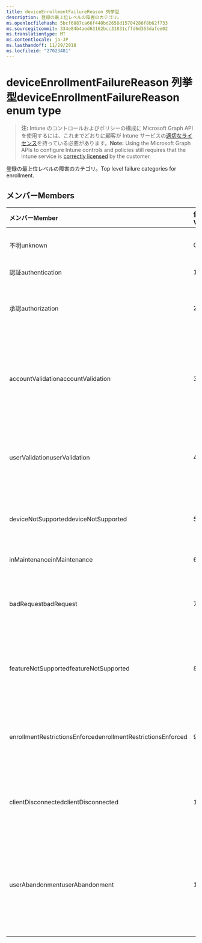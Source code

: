 ```yaml
---
title: deviceEnrollmentFailureReason 列挙型
description: 登録の最上位レベルの障害のカテゴリ。
ms.openlocfilehash: 5bcf6887ca66f440bd2658d15704286f8b62f733
ms.sourcegitcommit: 334e84b4aed63162bcc31831cffd6d363dafee02
ms.translationtype: MT
ms.contentlocale: ja-JP
ms.lasthandoff: 11/29/2018
ms.locfileid: "27023481"
---
```

# <a name="deviceenrollmentfailurereason-enum-type"></a><span data-ttu-id="2565f-103">deviceEnrollmentFailureReason 列挙型</span><span class="sxs-lookup"><span data-stu-id="2565f-103">deviceEnrollmentFailureReason enum type</span></span>

> <span data-ttu-id="2565f-104">**注:** Intune のコントロールおよびポリシーの構成に Microsoft Graph API を使用するには、これまでどおりに顧客が Intune サービスの[適切なライセンス](https://go.microsoft.com/fwlink/?linkid=839381)を持っている必要があります。</span><span class="sxs-lookup"><span data-stu-id="2565f-104">**Note:** Using the Microsoft Graph APIs to configure Intune controls and policies still requires that the Intune service is [correctly licensed](https://go.microsoft.com/fwlink/?linkid=839381) by the customer.</span></span>

<span data-ttu-id="2565f-105">登録の最上位レベルの障害のカテゴリ。</span><span class="sxs-lookup"><span data-stu-id="2565f-105">Top level failure categories for enrollment.</span></span>
## <a name="members"></a><span data-ttu-id="2565f-106">メンバー</span><span class="sxs-lookup"><span data-stu-id="2565f-106">Members</span></span>
|<span data-ttu-id="2565f-107">メンバー</span><span class="sxs-lookup"><span data-stu-id="2565f-107">Member</span></span>|<span data-ttu-id="2565f-108">値</span><span class="sxs-lookup"><span data-stu-id="2565f-108">Value</span></span>|<span data-ttu-id="2565f-109">説明</span><span class="sxs-lookup"><span data-stu-id="2565f-109">Description</span></span>|
|:---|:---|:---|
|<span data-ttu-id="2565f-110">不明</span><span class="sxs-lookup"><span data-stu-id="2565f-110">unknown</span></span>|<span data-ttu-id="2565f-111">0</span><span class="sxs-lookup"><span data-stu-id="2565f-111">0</span></span>|<span data-ttu-id="2565f-112">既定値、失敗の理由は不明です。</span><span class="sxs-lookup"><span data-stu-id="2565f-112">Default value, failure reason is unknown.</span></span>|
|<span data-ttu-id="2565f-113">認証</span><span class="sxs-lookup"><span data-stu-id="2565f-113">authentication</span></span>|<span data-ttu-id="2565f-114">1</span><span class="sxs-lookup"><span data-stu-id="2565f-114">1</span></span>|<span data-ttu-id="2565f-115">認証に失敗しました</span><span class="sxs-lookup"><span data-stu-id="2565f-115">Authentication failed</span></span>|
|<span data-ttu-id="2565f-116">承認</span><span class="sxs-lookup"><span data-stu-id="2565f-116">authorization</span></span>|<span data-ttu-id="2565f-117">2</span><span class="sxs-lookup"><span data-stu-id="2565f-117">2</span></span>|<span data-ttu-id="2565f-118">呼び出しが認証されると、ですが、登録する権限がありませんでした。</span><span class="sxs-lookup"><span data-stu-id="2565f-118">Call was authenticated, but not authorized to enroll.</span></span>|
|<span data-ttu-id="2565f-119">accountValidation</span><span class="sxs-lookup"><span data-stu-id="2565f-119">accountValidation</span></span>|<span data-ttu-id="2565f-120">3</span><span class="sxs-lookup"><span data-stu-id="2565f-120">3</span></span>|<span data-ttu-id="2565f-121">登録用のアカウントを検証できませんでした。</span><span class="sxs-lookup"><span data-stu-id="2565f-121">Failed to validate the account for enrollment.</span></span> <span data-ttu-id="2565f-122">(アカウントがブロックされている登録が有効になっていません)</span><span class="sxs-lookup"><span data-stu-id="2565f-122">(Account blocked, enrollment not enabled)</span></span>|
|<span data-ttu-id="2565f-123">userValidation</span><span class="sxs-lookup"><span data-stu-id="2565f-123">userValidation</span></span>|<span data-ttu-id="2565f-124">4</span><span class="sxs-lookup"><span data-stu-id="2565f-124">4</span></span>|<span data-ttu-id="2565f-125">ユーザーを検証できませんでした。</span><span class="sxs-lookup"><span data-stu-id="2565f-125">User could not be validated.</span></span> <span data-ttu-id="2565f-126">(ユーザーが存在しない場合は、不足しているライセンス)</span><span class="sxs-lookup"><span data-stu-id="2565f-126">(User does not exist, missing license)</span></span>|
|<span data-ttu-id="2565f-127">deviceNotSupported</span><span class="sxs-lookup"><span data-stu-id="2565f-127">deviceNotSupported</span></span>|<span data-ttu-id="2565f-128">5</span><span class="sxs-lookup"><span data-stu-id="2565f-128">5</span></span>|<span data-ttu-id="2565f-129">モバイル デバイスの管理には、デバイスはサポートされていません。</span><span class="sxs-lookup"><span data-stu-id="2565f-129">Device is not supported for mobile device management.</span></span>|
|<span data-ttu-id="2565f-130">inMaintenance</span><span class="sxs-lookup"><span data-stu-id="2565f-130">inMaintenance</span></span>|<span data-ttu-id="2565f-131">6</span><span class="sxs-lookup"><span data-stu-id="2565f-131">6</span></span>|<span data-ttu-id="2565f-132">アカウントがメンテナンスします。</span><span class="sxs-lookup"><span data-stu-id="2565f-132">Account is in maintenance.</span></span>|
|<span data-ttu-id="2565f-133">badRequest</span><span class="sxs-lookup"><span data-stu-id="2565f-133">badRequest</span></span>|<span data-ttu-id="2565f-134">7</span><span class="sxs-lookup"><span data-stu-id="2565f-134">7</span></span>|<span data-ttu-id="2565f-135">サービスで認識されるサポートではない要求をクライアントに送信されます。</span><span class="sxs-lookup"><span data-stu-id="2565f-135">Client sent a request that is not understood/supported by the service.</span></span>|
|<span data-ttu-id="2565f-136">featureNotSupported</span><span class="sxs-lookup"><span data-stu-id="2565f-136">featureNotSupported</span></span>|<span data-ttu-id="2565f-137">8</span><span class="sxs-lookup"><span data-stu-id="2565f-137">8</span></span>|<span data-ttu-id="2565f-138">このアカウントには、この登録で使用される機能はサポートされていません。</span><span class="sxs-lookup"><span data-stu-id="2565f-138">Feature(s) used by this enrollment are not supported for this account.</span></span>|
|<span data-ttu-id="2565f-139">enrollmentRestrictionsEnforced</span><span class="sxs-lookup"><span data-stu-id="2565f-139">enrollmentRestrictionsEnforced</span></span>|<span data-ttu-id="2565f-140">9</span><span class="sxs-lookup"><span data-stu-id="2565f-140">9</span></span>|<span data-ttu-id="2565f-141">管理者によって構成されている登録の制限には、この登録がブロックされています。</span><span class="sxs-lookup"><span data-stu-id="2565f-141">Enrollment restrictions configured by admin blocked this enrollment.</span></span>|
|<span data-ttu-id="2565f-142">clientDisconnected</span><span class="sxs-lookup"><span data-stu-id="2565f-142">clientDisconnected</span></span>|<span data-ttu-id="2565f-143">10</span><span class="sxs-lookup"><span data-stu-id="2565f-143">10</span></span>|<span data-ttu-id="2565f-144">クライアントがタイムアウトするか、登録は、エンド ・ ユーザーによって中止されました。</span><span class="sxs-lookup"><span data-stu-id="2565f-144">Client timed out or enrollment was aborted by enduser.</span></span>|
|<span data-ttu-id="2565f-145">userAbandonment</span><span class="sxs-lookup"><span data-stu-id="2565f-145">userAbandonment</span></span>|<span data-ttu-id="2565f-146">11</span><span class="sxs-lookup"><span data-stu-id="2565f-146">11</span></span>|<span data-ttu-id="2565f-147">登録は、エンド ・ ユーザーによって中断されました。</span><span class="sxs-lookup"><span data-stu-id="2565f-147">Enrollment was abandoned by enduser.</span></span> <span data-ttu-id="2565f-148">(エンド ・ ユーザーは、契約時の開始が、時間内に完了できませんでした)</span><span class="sxs-lookup"><span data-stu-id="2565f-148">(Enduser started onboarding but failed to complete it in timely manner)</span></span>|


<!-- {
  "type": "#page.annotation",
  "suppressions": [
    "Warning: Enum deviceEnrollmentFailureReason has some values specified and others unspecified."
  ],
}
-->
